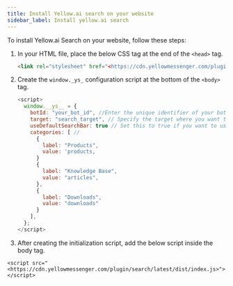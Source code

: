 ```yaml
---
title: Install Yellow.ai search on your website
sidebar_label: Install yellow.ai search 
---
```


To install Yellow.ai Search on your website, follow these steps:

1. In your HTML file, place the below CSS tag at the end of the `<head>` tag.
      
    ```html
    <link rel="stylesheet" href="<https://cdn.yellowmessenger.com/plugin/search/latest/dist/assets/index.css>" />
    ```
    
2. Create the `window._ys_` configuration script at the bottom of the `<body>` tag.

    ```js
    <script>
      window.__ys__ = {
        botId: "your_bot_id", //Enter the unique identifier of your bot.
        target: "search_target", // Specify the target where you want to place the search bar on your website.
        useDefaultSearchBar: true // Set this to true if you want to use Yellow's default search bar.
        categories: [ //
          {
            label: "Products",
            value: 'products, 
          }
          {
            label: "Knowledge Base",
            value: "articles", 
          },
          {
            label: "Downloads",
            value: "downloads"
          }
        ],
      };
    </script>
    ```

3. After creating the initialization script, add the below script inside the body tag.

  `<script src="<https://cdn.yellowmessenger.com/plugin/search/latest/dist/index.js>"></script>`   